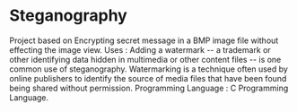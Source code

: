 # Steganography
Project based on Encrypting secret message in a BMP image file without effecting the image view.
Uses : Adding a watermark -- a trademark or other identifying data hidden in multimedia or other content files -- is one common use of steganography. Watermarking is a technique often used by online publishers to identify the source of media files that have been found being shared without permission.
Programming Language : C Programming Language.

